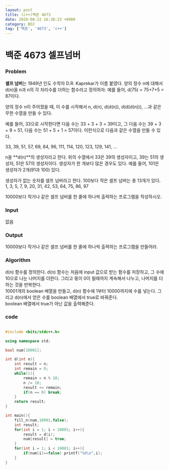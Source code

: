 ```yaml
---
layout: post
title: (c++)백준 4673 
date: 2020-08-22 16:38:23 +0900
category: BOJ
tag: ['백준', '4673', 'c++']
---
```


백준 4673 셀프넘버
=====

### Problem 

**셀프 넘버**는 1949년 인도 수학자 D.R. Kaprekar가 이름 붙였다. 양의 정수 n에 대해서 d(n)을 n과 n의 각 자리수를 더하는 함수라고 정의하자. 예를 들어, d(75) = 75+7+5 = 87이다.

양의 정수 n이 주어졌을 때, 이 수를 시작해서 n, d(n), d(d(n)), d(d(d(n))), ...과 같은 무한 수열을 만들 수 있다. 

예를 들어, 33으로 시작한다면 다음 수는 33 + 3 + 3 = 39이고, 그 다음 수는 39 + 3 + 9 = 51, 다음 수는 51 + 5 + 1 = 57이다. 이런식으로 다음과 같은 수열을 만들 수 있다.

33, 39, 51, 57, 69, 84, 96, 111, 114, 120, 123, 129, 141, ...

n을 **d(n)**의 생성자라고 한다. 위의 수열에서 33은 39의 생성자이고, 39는 51의 생성자, 51은 57의 생성자이다. 생성자가 한 개보다 많은 경우도 있다. 예를 들어, 101은 생성자가 2개(91과 100) 있다. 

생성자가 없는 숫자를 셀프 넘버라고 한다. 100보다 작은 셀프 넘버는 총 13개가 있다. 1, 3, 5, 7, 9, 20, 31, 42, 53, 64, 75, 86, 97

10000보다 작거나 같은 셀프 넘버를 한 줄에 하나씩 출력하는 프로그램을 작성하시오.   
   
      
### Input
없음   
     
### Output
10000보다 작거나 같은 셀프 넘버를 한 줄에 하나씩 출력하는 프로그램을 만들어라.
     
      
### Algorithm
d(n) 함수를 정의한다. d(n) 함수는 처음에 input 값으로 받는 함수를 저장하고, 그 수에 10으로 나눈 나머지를 더한다. 그리고 몫이 0이 될때까지 계속해서 나누고, 나머지를 더하는 것을 반복한다.    
10001개의 boolean 배열을 만들고, d(n) 함수에 1부터 10000까지에 수를 넣는다. 그리고 d(n)에서 얻은 수를 boolean 배열에서 true로 바꿔준다.     
boolean 배열에서 true가 아닌 값을 출력해준다.    

### code
```c++

#include <bits/stdc++.h>

using namespace std;

bool num[10001];

int d(int n){
    int result = n;
    int remain = 0;
    while(1){
        remain = n % 10;
        n /= 10;        
        result += remain;
        if(n == 0) break;
    }
    return result;
}

int main(){
    fill_n(num,10001,false);
    int result;
    for(int i = 1; i < 10001; i++){
        result = d(i);
        num[result] = true;
    }
    for(int i = 1; i < 10001; i++){
        if(num[i]==false) printf("%d\n",i);
    }
}
```